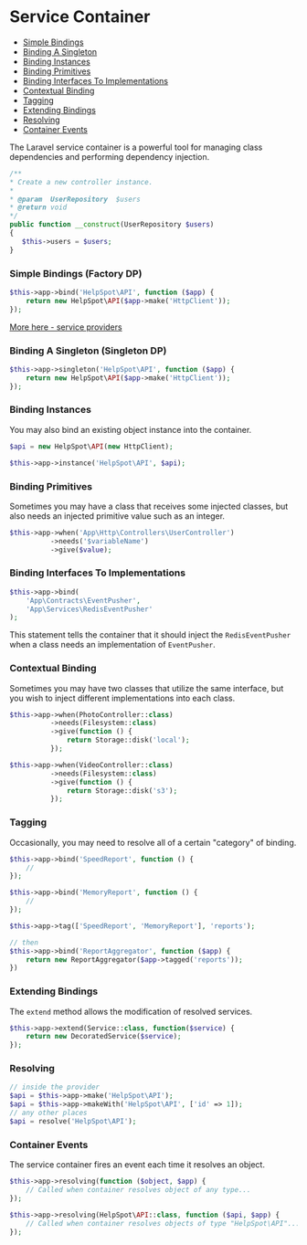 # Service Container

* [Simple Bindings](#simple-bindings)
* [Binding A Singleton](#binding-a-singleton)
* [Binding Instances](#binding-instances)
* [Binding Primitives](#binding-primitives)
* [Binding Interfaces To Implementations](#binding-interfaces-to-implementations)
* [Contextual Binding](#contextual-binding)
* [Tagging](#tagging)
* [Extending Bindings](#extending-bindings)
* [Resolving](#resolving)
* [Container Events](#container-events)

The Laravel service container is a powerful tool for managing class dependencies and performing dependency injection.
```php
/**
* Create a new controller instance.
*
* @param  UserRepository  $users
* @return void
*/
public function __construct(UserRepository $users)
{
   $this->users = $users;
}
```

### Simple Bindings (Factory DP)
```php
$this->app->bind('HelpSpot\API', function ($app) {
    return new HelpSpot\API($app->make('HttpClient'));
});
```
[More here - service providers](./service-providers.md)

### Binding A Singleton (Singleton DP)
```php
$this->app->singleton('HelpSpot\API', function ($app) {
    return new HelpSpot\API($app->make('HttpClient'));
});
```

### Binding Instances
You may also bind an existing object instance into the container.
```php
$api = new HelpSpot\API(new HttpClient);

$this->app->instance('HelpSpot\API', $api);
```

### Binding Primitives
Sometimes you may have a class that receives some injected classes, but also needs an injected primitive value such as an integer.
```php
$this->app->when('App\Http\Controllers\UserController')
          ->needs('$variableName')
          ->give($value);
```

### Binding Interfaces To Implementations
```php
$this->app->bind(
    'App\Contracts\EventPusher',
    'App\Services\RedisEventPusher'
);
```
This statement tells the container that it should inject the <code>RedisEventPusher</code> when a class needs an implementation of <code>EventPusher</code>.

### Contextual Binding
Sometimes you may have two classes that utilize the same interface, but you wish to inject different implementations into each class.
```php
$this->app->when(PhotoController::class)
          ->needs(Filesystem::class)
          ->give(function () {
              return Storage::disk('local');
          });

$this->app->when(VideoController::class)
          ->needs(Filesystem::class)
          ->give(function () {
              return Storage::disk('s3');
          });
```

### Tagging
Occasionally, you may need to resolve all of a certain "category" of binding.
```php
$this->app->bind('SpeedReport', function () {
    //
});

$this->app->bind('MemoryReport', function () {
    //
});

$this->app->tag(['SpeedReport', 'MemoryReport'], 'reports');

// then
$this->app->bind('ReportAggregator', function ($app) {
    return new ReportAggregator($app->tagged('reports'));
})
```

### Extending Bindings
The <code>extend</code> method allows the modification of resolved services.
```php
$this->app->extend(Service::class, function($service) {
    return new DecoratedService($service);
});
```

### Resolving
```php
// inside the provider
$api = $this->app->make('HelpSpot\API');
$api = $this->app->makeWith('HelpSpot\API', ['id' => 1]);
// any other places
$api = resolve('HelpSpot\API');
```

### Container Events
The service container fires an event each time it resolves an object.
```php
$this->app->resolving(function ($object, $app) {
    // Called when container resolves object of any type...
});

$this->app->resolving(HelpSpot\API::class, function ($api, $app) {
    // Called when container resolves objects of type "HelpSpot\API"...
});
```
